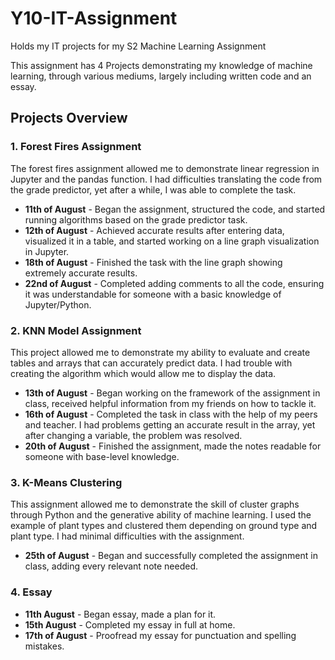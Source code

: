 <h1>Y10-IT-Assignment</h1>

<p>Holds my IT projects for my S2 Machine Learning Assignment</p>

<p>This assignment has 4 Projects demonstrating my knowledge of machine learning, through various mediums, largely including written code and an essay.</p>

<h2>Projects Overview</h2>

<h3>1. Forest Fires Assignment</h3>

<p>The forest fires assignment allowed me to demonstrate linear regression in Jupyter and the pandas function. I had difficulties translating the code from the grade predictor, yet after a while, I was able to complete the task.</p>

<ul>
  <li><strong>11th of August</strong> - Began the assignment, structured the code, and started running algorithms based on the grade predictor task.</li>
  <li><strong>12th of August</strong> - Achieved accurate results after entering data, visualized it in a table, and started working on a line graph visualization in Jupyter.</li>
  <li><strong>18th of August</strong> - Finished the task with the line graph showing extremely accurate results.</li>
  <li><strong>22nd of August</strong> - Completed adding comments to all the code, ensuring it was understandable for someone with a basic knowledge of Jupyter/Python.</li>
</ul>

<h3>2. KNN Model Assignment</h3>

<p>This project allowed me to demonstrate my ability to evaluate and create tables and arrays that can accurately predict data. I had trouble with creating the algorithm which would allow me to display the data.</p>

<ul>
  <li><strong>13th of August</strong> - Began working on the framework of the assignment in class, received helpful information from my friends on how to tackle it.</li>
  <li><strong>16th of August</strong> - Completed the task in class with the help of my peers and teacher. I had problems getting an accurate result in the array, yet after changing a variable, the problem was resolved.</li>
  <li><strong>20th of August</strong> - Finished the assignment, made the notes readable for someone with base-level knowledge.</li>
</ul>

<h3>3. K-Means Clustering</h3>

<p>This assignment allowed me to demonstrate the skill of cluster graphs through Python and the generative ability of machine learning. I used the example of plant types and clustered them depending on ground type and plant type. I had minimal difficulties with the assignment.</p>

<ul>
  <li><strong>25th of August</strong> - Began and successfully completed the assignment in class, adding every relevant note needed.</li>
</ul>

<h3>4. Essay</h3>

<ul>
  <li><strong>11th August</strong> - Began essay, made a plan for it.</li>
  <li><strong>15th August</strong> - Completed my essay in full at home.</li>
  <li><strong>17th of August</strong> - Proofread my essay for punctuation and spelling mistakes.</li>
</ul>

